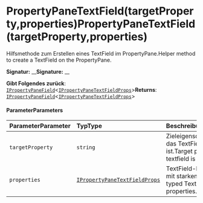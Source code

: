 # <a name="propertypanetextfieldtargetpropertyproperties"></a><span data-ttu-id="075f4-101">PropertyPaneTextField(targetProperty,properties)</span><span class="sxs-lookup"><span data-stu-id="075f4-101">PropertyPaneTextField(targetProperty,properties)</span></span>




<span data-ttu-id="075f4-102">Hilfsmethode zum Erstellen eines TextField im PropertyPane.</span><span class="sxs-lookup"><span data-stu-id="075f4-102">Helper method to create a TextField on the PropertyPane.</span></span>

<span data-ttu-id="075f4-103">**Signatur:** __</span><span class="sxs-lookup"><span data-stu-id="075f4-103">**Signature:** __</span></span>

<span data-ttu-id="075f4-104">**Gibt Folgendes zurück**: [`IPropertyPaneField`](../sp-webpart-base/ipropertypanefield.md)<[`IPropertyPaneTextFieldProps`](../sp-webpart-base/ipropertypanetextfieldprops.md)></span><span class="sxs-lookup"><span data-stu-id="075f4-104">**Returns**: [`IPropertyPaneField`](../sp-webpart-base/ipropertypanefield.md)<[`IPropertyPaneTextFieldProps`](../sp-webpart-base/ipropertypanetextfieldprops.md)></span></span>





#### <a name="parameters"></a><span data-ttu-id="075f4-105">Parameter</span><span class="sxs-lookup"><span data-stu-id="075f4-105">Parameters</span></span>


| <span data-ttu-id="075f4-106">Parameter</span><span class="sxs-lookup"><span data-stu-id="075f4-106">Parameter</span></span>    | <span data-ttu-id="075f4-107">Typ</span><span class="sxs-lookup"><span data-stu-id="075f4-107">Type</span></span>    | <span data-ttu-id="075f4-108">Beschreibung</span><span class="sxs-lookup"><span data-stu-id="075f4-108">Description</span></span> |
|:-------------|:---------------|:------------|
| `targetProperty`    | `string` | <span data-ttu-id="075f4-109">Zieleigenschaft, mit der das TextField verknüpft ist.</span><span class="sxs-lookup"><span data-stu-id="075f4-109">Target property the textfield is associated to.</span></span> |
| `properties`    | [`IPropertyPaneTextFieldProps`](../sp-webpart-base/ipropertypanetextfieldprops.md) | <span data-ttu-id="075f4-110">TextField-Eigenschaften mit starkem Typ.</span><span class="sxs-lookup"><span data-stu-id="075f4-110">Strongly typed TextField properties.</span></span> |


